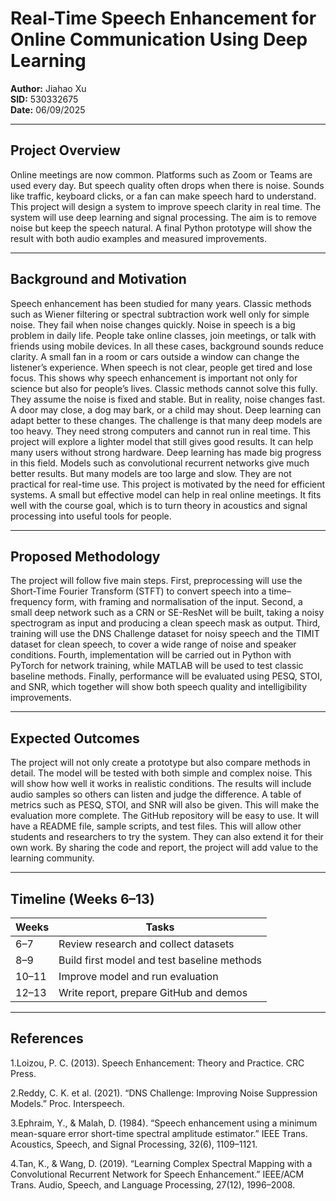 # Real-Time Speech Enhancement for Online Communication Using Deep Learning

**Author:** Jiahao Xu  
**SID:** 530332675  
**Date:** 06/09/2025  

---

## Project Overview

Online meetings are now common. Platforms such as Zoom or Teams are used every day. But speech quality often drops when there is noise. Sounds like traffic, keyboard clicks, or a fan can make speech hard to understand.
This project will design a system to improve speech clarity in real time. The system will use deep learning and signal processing. The aim is to remove noise but keep the speech natural. A final Python prototype will show the result with both audio examples and measured improvements.

---

## Background and Motivation

Speech enhancement has been studied for many years. Classic methods such as Wiener filtering or spectral subtraction work well only for simple noise. They fail when noise changes quickly.
Noise in speech is a big problem in daily life. People take online classes, join meetings, or talk with friends using mobile devices. In all these cases, background sounds reduce clarity. A small fan in a room or cars outside a window can change the listener’s experience. When speech is not clear, people get tired and lose focus. This shows why speech enhancement is important not only for science but also for people’s lives.
Classic methods cannot solve this fully. They assume the noise is fixed and stable. But in reality, noise changes fast. A door may close, a dog may bark, or a child may shout. Deep learning can adapt better to these changes. The challenge is that many deep models are too heavy. They need strong computers and cannot run in real time. This project will explore a lighter model that still gives good results. It can help many users without strong hardware.
Deep learning has made big progress in this field. Models such as convolutional recurrent networks give much better results. But many models are too large and slow. They are not practical for real-time use.
This project is motivated by the need for efficient systems. A small but effective model can help in real online meetings. It fits well with the course goal, which is to turn theory in acoustics and signal processing into useful tools for people.

---

## Proposed Methodology

The project will follow five main steps. First, preprocessing will use the Short-Time Fourier Transform (STFT) to convert speech into a time–frequency form, with framing and normalisation of the input. Second, a small deep network such as a CRN or SE-ResNet will be built, taking a noisy spectrogram as input and producing a clean speech mask as output. Third, training will use the DNS Challenge dataset for noisy speech and the TIMIT dataset for clean speech, to cover a wide range of noise and speaker conditions. Fourth, implementation will be carried out in Python with PyTorch for network training, while MATLAB will be used to test classic baseline methods. Finally, performance will be evaluated using PESQ, STOI, and SNR, which together will show both speech quality and intelligibility improvements.

---

## Expected Outcomes

The project will not only create a prototype but also compare methods in detail. The model will be tested with both simple and complex noise. This will show how well it works in realistic conditions. The results will include audio samples so others can listen and judge the difference. A table of metrics such as PESQ, STOI, and SNR will also be given. This will make the evaluation more complete.
The GitHub repository will be easy to use. It will have a README file, sample scripts, and test files. This will allow other students and researchers to try the system. They can also extend it for their own work. By sharing the code and report, the project will add value to the learning community.

---

## Timeline (Weeks 6–13)

| Weeks  | Tasks                                   |
|--------|-----------------------------------------|
| 6–7    | Review research and collect datasets    |
| 8–9    | Build first model and test baseline methods |
| 10–11  | Improve model and run evaluation        |
| 12–13  | Write report, prepare GitHub and demos  |


---

## References
1.Loizou, P. C. (2013). Speech Enhancement: Theory and Practice. CRC Press.

2.Reddy, C. K. et al. (2021). “DNS Challenge: Improving Noise Suppression Models.” Proc. Interspeech.

3.Ephraim, Y., & Malah, D. (1984). “Speech enhancement using a minimum mean-square error short-time spectral amplitude estimator.” IEEE Trans. Acoustics, Speech, and Signal Processing, 32(6), 1109–1121.

4.Tan, K., & Wang, D. (2019). “Learning Complex Spectral Mapping with a Convolutional Recurrent Network for Speech Enhancement.” IEEE/ACM Trans. Audio, Speech, and Language Processing, 27(12), 1996–2008.
